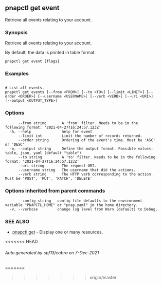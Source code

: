 ## pnapctl get event

Retrieve all events relating to your account.

### Synopsis

Retrieve all events relating to your account.
	
By default, the data is printed in table format.

```
pnapctl get event [flags]
```

### Examples

```

# List all events.
pnapctl get events [--from <FROM>] [--to <TO>] [--limit <LIMIT>] [--order <ORDER>] [--username <USERNAME>] [--verb <VERB>] [--uri <URI>] [--output <OUTPUT_TYPE>]
```

### Options

```
      --from string       A 'from' filter. Needs to be in the following format: '2021-04-27T16:24:57.123Z'
  -h, --help              help for event
      --limit int         Limit the number of records returned.
      --order string      Ordering of the event's time. Must be 'ASC' or 'DESC'
  -o, --output string     Define the output format. Possible values: table, json, yaml (default "table")
      --to string         A 'to' filter. Needs to be in the following format: '2021-04-27T16:24:57.123Z'
      --uri string        The request URI.
      --username string   The username that did the actions.
      --verb string       The HTTP verb corresponding to the action. Must be 'POST', 'PUT', 'PATCH', 'DELETE'
```

### Options inherited from parent commands

```
      --config string   config file defaults to the environment variable "PNAPCTL_HOME" or "pnap.yaml" in the home directory.
  -v, --verbose         change log level from Warn (default) to Debug.
```

### SEE ALSO

* [pnapctl get](pnapctl_get.md)	 - Display one or many resources.

<<<<<<< HEAD
###### Auto generated by spf13/cobra on 7-Dec-2021
=======
>>>>>>> origin/master
